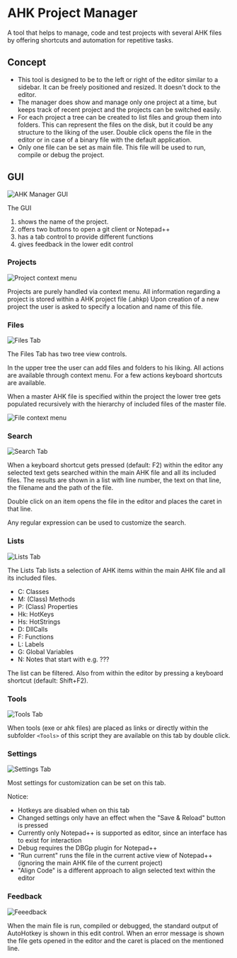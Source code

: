 # AHK Project Manager

A tool that helps to manage, code and test projects with several AHK files by offering shortcuts and automation for repetitive tasks.

## Concept

* This tool is designed to be to the left or right of the editor similar to a sidebar. It can be freely positioned and resized. It doesn't dock to the editor.
* The manager does show and manage only one project at a time, but keeps track of recent project and the projects can be switched easily.
* For each project a tree can be created to list files and group them into folders. This can represent the files on the disk, but it could be any structure to the liking of the user. Double click opens the file in the editor or in case of a binary file with the default application.
* Only one file can be set as main file. This file will be used to run, compile or debug the project.

## GUI

![AHK Manager GUI](pic/Gui_w_Numbers.jpg)

The GUI 
1. shows the name of the project.
1. offers two buttons to open a git client or Notepad++
1. has a tab control to provide different functions
1. gives feedback in the lower edit control

### Projects 

![Project context menu](pic/Project_Context.jpg)

Projects are purely handled via context menu.
All information regarding a project is stored within a AHK project file (.ahkp)
Upon creation of a new project the user is asked to specify a location and name of this file.

### Files

![Files Tab](pic/Files_Tab.jpg)

The Files Tab has two tree view controls.

In the upper tree the user can add files and folders to his liking.
All actions are available through context menu. For a few actions keyboard shortcuts are available.

When a master AHK file is specified within the project the lower tree gets populated recursively with the hierarchy of included files of the master file.

![File context menu](pic/File_Context.jpg)

### Search

![Search Tab](pic/Search_Tab.jpg)

When a keyboard shortcut gets pressed (default: F2) within the editor any selected text gets searched within the main AHK file and all its included files. The results are shown in a list with line number, the text on that line, the filename and the path of the file.

Double click on an item opens the file in the editor and places the caret in that line.

Any regular expression can be used to customize the search.

### Lists

![Lists Tab](pic/Lists_Tab.jpg)

The Lists Tab lists a selection of AHK items within the main AHK file and all its included files.
* C: Classes
* M: (Class) Methods
* P: (Class) Properties
* Hk: HotKeys
* Hs: HotStrings
* D: DllCalls
* F: Functions
* L: Labels
* G: Global Variables
* N: Notes that start with e.g. ???

The list can be filtered. Also from within the editor by pressing a keyboard shortcut (default: Shift+F2).

### Tools

![Tools Tab](pic/Tools_Tab.jpg)

When tools (exe or ahk files) are placed as links or directly within the subfolder `<Tools>` of this script they are available on this tab by double click.

### Settings

![Settings Tab](pic/Settings_Tab.jpg)

Most settings for customization can be set on this tab.

Notice: 
* Hotkeys are disabled when on this tab
* Changed settings only have an effect when the "Save & Reload" button is pressed
* Currently only Notepad++ is supported as editor, since an interface has to exist for interaction
* Debug requires the DBGp plugin for Notepad++
* "Run current" runs the file in the current active view of Notepad++ (ignoring the main AHK file of the current project)
* "Align Code" is a different approach to align selected text within the editor

### Feedback

![Feeedback](pic/Feedback.jpg)

When the main file is run, compiled or debugged, the standard output of AutoHotkey is shown in this edit control.
When an error message is shown the file gets opened in the editor and the caret is placed on the mentioned line. 